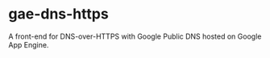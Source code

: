 gae-dns-https
==========
A front-end for DNS-over-HTTPS with Google Public DNS hosted on Google App Engine.


